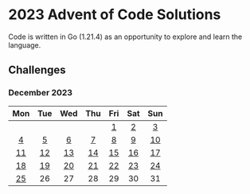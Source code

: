 # 2023 Advent of Code Solutions

Code is written in Go (1.21.4) as an opportunity to explore and learn the language.

## Challenges

### December 2023

| Mon | Tue | Wed | Thu | Fri | Sat | Sun |
|:---:|:---:|:---:|:---:|:---:|:---:|:---:|
|     |     |     |     |   [1](https://adventofcode.com/2023/day/1) |   [2](https://adventofcode.com/2023/day/2) |   [3](https://adventofcode.com/2023/day/3) |
|   [4](https://adventofcode.com/2023/day/4) |   [5](https://adventofcode.com/2023/day/5) |   [6](https://adventofcode.com/2023/day/6) |   [7](https://adventofcode.com/2023/day/7) |   [8](https://adventofcode.com/2023/day/8) |   [9](https://adventofcode.com/2023/day/9) |  [10](https://adventofcode.com/2023/day/10) |
|  [11](https://adventofcode.com/2023/day/11) |  [12](https://adventofcode.com/2023/day/12) |  [13](https://adventofcode.com/2023/day/13) |  [14](https://adventofcode.com/2023/day/14) |  [15](https://adventofcode.com/2023/day/15) |  [16](https://adventofcode.com/2023/day/16) |  [17](https://adventofcode.com/2023/day/17) |
|  [18](https://adventofcode.com/2023/day/18) |  [19](https://adventofcode.com/2023/day/19) |  [20](https://adventofcode.com/2023/day/20) |  [21](https://adventofcode.com/2023/day/21) |  [22](https://adventofcode.com/2023/day/22) |  [23](https://adventofcode.com/2023/day/23) |  [24](https://adventofcode.com/2023/day/24) |
|  [25](https://adventofcode.com/2023/day/25) |  26   | 27 | 28 | 29 | 30 | 31 | &nbsp; | &nbsp; |
